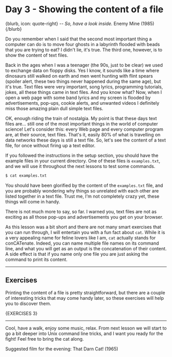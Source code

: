 # Day 3 - Showing the content of a file

{blurb, icon: quote-right}
-- _So, have a look inside._
Enemy Mine (1985)
{/blurb}

Do you remember when I said that the second most important thing a computer can do is to move four ghosts in a labyrinth flooded with beads that you are trying to eat? I didn't lie, it's true. The third one, however, is to show the content of text files.

Back in the ages when I was a teenager (the 90s, just to be clear) we used to exchange data on floppy disks. Yes I know, it sounds like a time where dinosaurs still walked on earth and men went hunting with flint spears (spoiler alert, these two things never happened during the same age), but it's true. Text files were very important, song lyrics, programming tutorials, jokes, all these things came in text files. And you know what? Now, when I open a web page with some band lyrics and my screen is flooded by advertisements, pop-ups, cookie alerts, and unwanted videos I definitely miss those amazing plain dull simple text files.

OK, enough riding the train of nostalgia. My point is that these days text files are... still one of the most important things in the world of computer science! Let's consider this: every Web page and every computer program are, at their source, text files. That's it, easily 80% of what is travelling on data networks these days is still a text file. So, let's see the content of a text file, for once without firing up a text editor.

If you followed the instructions in the setup section, you should have the example files in your current directory. One of these files is `examples.txt`, and we will use it throughout the next lessons to test some commands. 

``` sh
$ cat examples.txt
```

You should have been glorified by the content of the `examples.txt` file, and you are probably wondering why things so unrelated with each other are listed together in a text file. Trust me, I'm not completely crazy yet, these things will come in handy.

There is not much more to say, so far. I warned you, text files are not as exciting as all those pop-ups and advertisements you get on your browser.

As this lesson was a bit short and there are not many smart exercises that you can run through, I will entertain you with a fun fact about `cat`. While it is a very appealing name for feline lovers like I am, `cat` actually stands for conCATenate. Indeed, you can name multiple file names on its command line, and what you will get as an output is the concatenation of their content. A side effect is that if you name only one file you are just asking the command to print its content.

* * *

## Exercises

Printing the content of a file is pretty straightforward, but there are a couple of interesting tricks that may come handy later, so these exercises will help you to discover them.

{EXERCISES 3}

* * *

Cool, have a walk, enjoy some music, relax. From next lesson we will start to go a bit deeper into Unix command line tricks, and I want you ready for the fight! Feel free to bring the cat along.

Suggested film for the evening: That Darn Cat! (1965)
